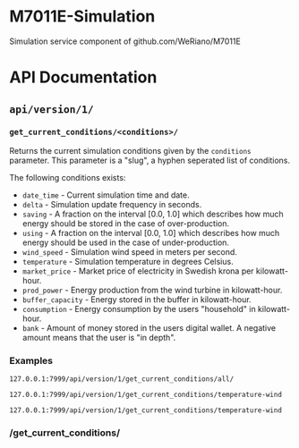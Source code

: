 # M7011E-Simulation
Simulation service component of github.com/WeRiano/M7011E

# API Documentation

## `api/version/1/`

### `get_current_conditions/<conditions>/`


Returns the current simulation conditions given by the
`conditions` parameter. This parameter is a "slug", 
a hyphen seperated list of conditions. 

The following conditions exists:

* `date_time` - Current simulation time and date.
* `delta` - Simulation update frequency in seconds.
* `saving` - A fraction on the interval [0.0, 1.0] which describes
how much energy should be stored in the case of over-production.
* `using` - A fraction on the interval [0.0, 1.0] which describes
how much energy should be used in the case of under-production.
* `wind_speed` - Simulation wind speed in meters per second.
* `temperature` - Simulation temperature in degrees Celsius.
* `market_price` - Market price of electricity in 
Swedish krona per kilowatt-hour.
* `prod_power` - Energy production from the wind turbine
in kilowatt-hour.
* `buffer_capacity` - Energy stored in the buffer in kilowatt-hour.
* `consumption` - Energy consumption by the users "household" in kilowatt-hour.
* `bank` - Amount of money stored in the users digital wallet.
A negative amount means that the user is "in depth".

### Examples

`127.0.0.1:7999/api/version/1/get_current_conditions/all/`

`127.0.0.1:7999/api/version/1/get_current_conditions/temperature-wind`

`127.0.0.1:7999/api/version/1/get_current_conditions/temperature-wind`

### /get_current_conditions/